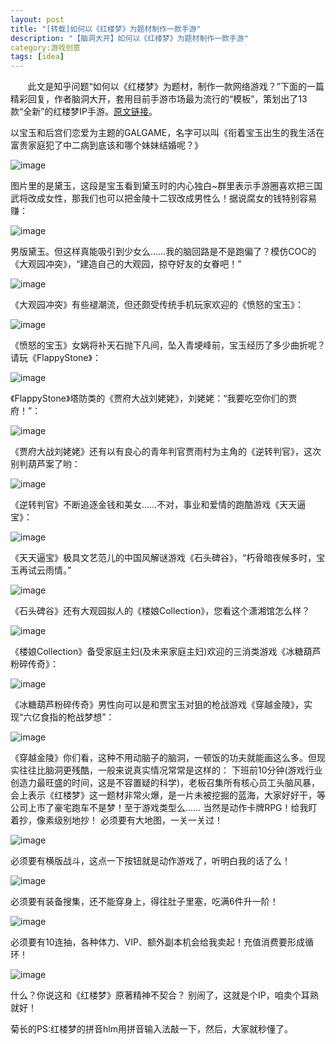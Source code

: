 ```yaml
---
layout: post
title: "[转载]如何以《红楼梦》为题材制作一款手游"
description: "【脑洞大开】如何以《红楼梦》为题材制作一款手游"
category:游戏创意 
tags: [idea]
---
```


&#160; &#160; &#160; &#160;此文是知乎问题“如何以《红楼梦》为题材，制作一款网络游戏？”下面的一篇精彩回复，作者脑洞大开，套用目前手游市场最为流行的“模板”，策划出了13款“全新”的红楼梦IP手游。[原文链接](http://www.unitymanual.com/thread-39829-1-1.html)。

<!-- more -->

以宝玉和后宫们恋爱为主题的GALGAME，名字可以叫《衔着宝玉出生的我生活在富贵家庭犯了中二病到底该和哪个妹妹结婚呢？》

![image](http://img17.poco.cn/mypoco/myphoto/20150510/23/178000492201505102307191487964648260_015.jpg?400x267_120) 


图片里的是黛玉，这段是宝玉看到黛玉时的内心独白~群里表示手游圈喜欢把三国武将改成女性，那我们也可以把金陵十二钗改成男性么！据说腐女的钱特别容易赚：
 
![image](http://img17.poco.cn/mypoco/myphoto/20150510/23/178000492201505102307191487964648260_014.jpg?400x267_120)

男版黛玉。但这样真能吸引到少女么……我的脑回路是不是跑偏了？模仿COC的《大观园冲突》，“建造自己的大观园，掠夺好友的女眷吧！”
 
![image](http://img17.poco.cn/mypoco/myphoto/20150510/23/178000492201505102307191487964648260_013.jpg?400x267_120)

《大观园冲突》有些褪潮流，但还颇受传统手机玩家欢迎的《愤怒的宝玉》：
 
![image](http://img17.poco.cn/mypoco/myphoto/20150510/23/178000492201505102307191487964648260_012.jpg?400x267_120)

《愤怒的宝玉》女娲将补天石抛下凡间，坠入青埂峰前，宝玉经历了多少曲折呢？请玩《FlappyStone》：
 
![image](http://img17.poco.cn/mypoco/myphoto/20150510/23/178000492201505102307191487964648260_011.jpg?400x267_120)

《FlappyStone》塔防类的《贾府大战刘姥姥》，刘姥姥：“我要吃空你们的贾府！”：
 
![image](http://img17.poco.cn/mypoco/myphoto/20150510/23/178000492201505102307191487964648260_010.jpg?400x267_120)

《贾府大战刘姥姥》还有以有良心的青年判官贾雨村为主角的《逆转判官》，这次别判葫芦案了哟：
 
![image](http://img17.poco.cn/mypoco/myphoto/20150510/23/178000492201505102307191487964648260_009.jpg?400x267_120)

《逆转判官》不断追逐金钱和美女……不对，事业和爱情的跑酷游戏《天天逼宝》：
 
![image](http://img17.poco.cn/mypoco/myphoto/20150510/23/178000492201505102307191487964648260_008.jpg?400x267_120)

《天天逼宝》极具文艺范儿的中国风解谜游戏《石头碑谷》，“朽骨暗夜候多时，宝玉再试云雨情。”
 
![image](http://img17.poco.cn/mypoco/myphoto/20150510/23/178000492201505102307191487964648260_007.jpg?400x267_120)

《石头碑谷》还有大观园拟人的《楼娘Collection》，您看这个潇湘馆怎么样？
 
![image](http://img17.poco.cn/mypoco/myphoto/20150510/23/178000492201505102307191487964648260_006.jpg?400x267_120)

《楼娘Collection》备受家庭主妇(及未来家庭主妇)欢迎的三消类游戏《冰糖葫芦粉碎传奇》：
 
![image](http://img17.poco.cn/mypoco/myphoto/20150510/23/178000492201505102307191487964648260_005.jpg?400x267_120)

《冰糖葫芦粉碎传奇》男性向可以是和贾宝玉对狙的枪战游戏《穿越金陵》，实现“六亿食指的枪战梦想”：
 
![image](http://img17.poco.cn/mypoco/myphoto/20150510/23/178000492201505102307191487964648260_004.jpg?400x267_120)

《穿越金陵》你们看，这种不用动脑子的脑洞，一顿饭的功夫就能画这么多。但现实往往比脑洞更残酷，一般来说真实情况常常是这样的：
下班前10分钟(游戏行业创造力最旺盛的时间，这是不容置疑的科学)，老板召集所有核心员工头脑风暴，会上表示《红楼梦》这一题材非常火爆，是一片未被挖掘的蓝海，大家好好干，等公司上市了豪宅跑车不是梦！至于游戏类型么……
当然是动作卡牌RPG！给我盯着抄，像素级别地抄！
必须要有大地图，一关一关过！
 
![image](http://img17.poco.cn/mypoco/myphoto/20150510/23/178000492201505102307191487964648260_003.jpg?400x267_120)

必须要有横版战斗，这点一下按钮就是动作游戏了，听明白我的话了么！
 
![image](http://img17.poco.cn/mypoco/myphoto/20150510/23/178000492201505102307191487964648260_002.jpg?400x267_120)

必须要有装备搜集，还不能穿身上，得往肚子里塞，吃满6件升一阶！
 
 ![image](http://img17.poco.cn/mypoco/myphoto/20150510/23/178000492201505102307191487964648260_001.jpg?400x267_120)

必须要有10连抽，各种体力、VIP、额外副本机会给我卖起！充值消费要形成循环！
 
![image](http://img17.poco.cn/mypoco/myphoto/20150510/23/178000492201505102307191487964648260_000.jpg?400x267_120)

什么？你说这和《红楼梦》原著精神不契合？
别闹了，这就是个IP，咱卖个耳熟就好！

菊长的PS:红楼梦的拼音hlm用拼音输入法敲一下，然后，大家就秒懂了。